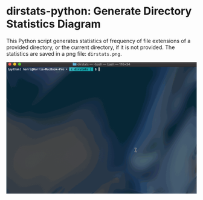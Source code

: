 # dirstats-python: Generate Directory Statistics Diagram

This Python script generates statistics of frequency of file extensions of a provided directory, or the current directory, if it is not provided. The statistics are saved in a png file: `dirstats.png`.  

![Animation of dirstats](dirstats.gif "dirstats")
